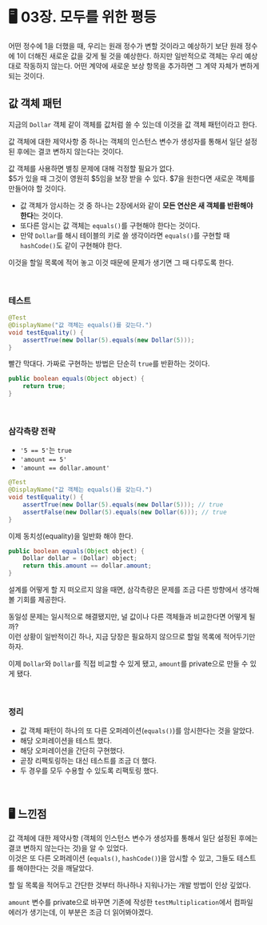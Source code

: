 # 🖥 03장. 모두를 위한 평등

어떤 정수에 1을 더했을 때, 우리는 원래 정수가 변할 것이라고 예상하기 보단 원래 정수에 1이 더해진 새로운 값을 갖게 될 것을 예상한다. 하지만 일반적으로 객체는 우리 예상대로 작동하지 않는다. 어떤 계약에 새로운 보상 항목을 추가하면 그 계약 자체가 변하게 되는 것이다.

## 값 객체 패턴

지금의 `Dollar` 객체 같이 객체를 값처럼 쓸 수 있는데 이것을 값 객체 패턴이라고 한다.

값 객체에 대한 제약사항 중 하나는 객체의 인스턴스 변수가 생성자를 통해서 일단 설정된 후에는 결코 변하지 않는다는 것이다.

값 객체를 사용하면 별칭 문제에 대해 걱정할 필요가 없다.  
$5가 있을 때 그것이 영원히 $5임을 보장 받을 수 있다. $7을 원한다면 새로운 객체를 만들어야 할 것이다.

- 값 객체가 암시하는 것 중 하나는 2장에서와 같이 **모든 연산은 새 객체를 반환해야 한다**는 것이다.
- 또다른 암시는 값 객체는 `equals()`를 구현해야 한다는 것이다.
- 만약 `Dollar`를 해시 테이블의 키로 쓸 생각이라면 `equals()`를 구현할 때 `hashCode()`도 같이 구현해야 한다.

이것을 할일 목록에 적어 놓고 이것 때문에 문제가 생기면 그 때 다루도록 한다.

&nbsp;

### 테스트

```java
@Test
@DisplayName("값 객체는 equals()를 갖는다.")
void testEquality() {
    assertTrue(new Dollar(5).equals(new Dollar(5)));
}
```

빨간 막대다. 가짜로 구현하는 방법은 단순히 `true`를 반환하는 것이다.

```java
public boolean equals(Object object) {
    return true;
}
```

&nbsp;

### 삼각측량 전략

- `'5 == 5'`는 `true`
- `'amount == 5'`
- `'amount == dollar.amount'`

```java
@Test
@DisplayName("값 객체는 equals()를 갖는다.")
void testEquality() {
    assertTrue(new Dollar(5).equals(new Dollar(5))); // true
    assertFalse(new Dollar(5).equals(new Dollar(6))); // true
}
```

이제 동치성(equality)을 일반화 해야 한다.

```java
public boolean equals(Object object) {
    Dollar dollar = (Dollar) object;
    return this.amount == dollar.amount;
}
```

설계를 어떻게 할 지 떠오르지 않을 때면, 삼각측량은 문제를 조금 다른 방향에서 생각해볼 기회를 제공한다.

동일성 문제는 일시적으로 해결됐지만, 널 값이나 다른 객체들과 비교한다면 어떻게 될까?  
이런 상황이 일반적이긴 하나, 지금 당장은 필요하지 않으므로 할일 목록에 적어두기만 하자.

이제 `Dollar`와 `Dollar`를 직접 비교할 수 있게 됐고, `amount`를 private으로 만들 수 있게 됐다.

&nbsp;

### 정리

- 값 객체 패턴이 하나의 또 다른 오퍼레이션(`equals()`)를 암시한다는 것을 알았다.
- 해당 오퍼레이션을 테스트 했다.
- 해당 오퍼레이션을 간단히 구현했다.
- 곧장 리팩토링하는 대신 테스트를 조금 더 했다.
- 두 경우를 모두 수용할 수 있도록 리팩토링 했다.

&nbsp;

## 🖥 느낀점

값 객체에 대한 제약사항 (객체의 인스턴스 변수가 생성자를 통해서 일단 설정된 후에는 결코 변하지 않는다는 것)을 알 수 있었다.  
이것은 또 다른 오퍼레이션 (`equals()`, `hashCode()`)을 암시할 수 있고, 그들도 테스트를 해야한다는 것을 깨달았다.

할 일 목록을 적어두고 간단한 것부터 하나하나 지워나가는 개발 방법이 인상 깊었다.  

`amount` 변수를 private으로 바꾸면 기존에 작성한 `testMultiplication`에서 컴파일 에러가 생기는데, 이 부분은 조금 더 읽어봐야겠다.
